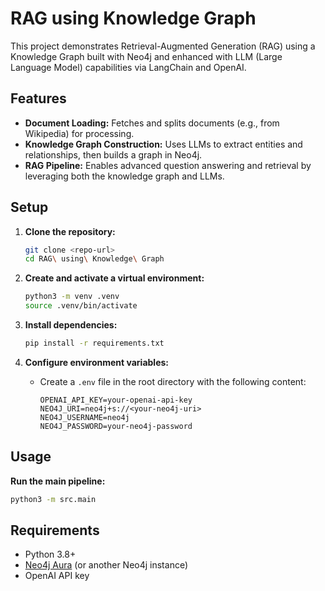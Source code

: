 # RAG using Knowledge Graph

This project demonstrates Retrieval-Augmented Generation (RAG) using a Knowledge Graph built with Neo4j and enhanced with LLM (Large Language Model) capabilities via LangChain and OpenAI.

## Features

- **Document Loading:** Fetches and splits documents (e.g., from Wikipedia) for processing.
- **Knowledge Graph Construction:** Uses LLMs to extract entities and relationships, then builds a graph in Neo4j.
- **RAG Pipeline:** Enables advanced question answering and retrieval by leveraging both the knowledge graph and LLMs.

## Setup

1. **Clone the repository:**
   ```sh
   git clone <repo-url>
   cd RAG\ using\ Knowledge\ Graph
   ```

2. **Create and activate a virtual environment:**
   ```sh
   python3 -m venv .venv
   source .venv/bin/activate
   ```

3. **Install dependencies:**
   ```sh
   pip install -r requirements.txt
   ```

4. **Configure environment variables:**
   - Create a `.env` file in the root directory with the following content:
     ```
     OPENAI_API_KEY=your-openai-api-key
     NEO4J_URI=neo4j+s://<your-neo4j-uri>
     NEO4J_USERNAME=neo4j
     NEO4J_PASSWORD=your-neo4j-password
     ```

## Usage

**Run the main pipeline:**
   ```sh
   python3 -m src.main
   ```

## Requirements

- Python 3.8+
- [Neo4j Aura](https://console.neo4j.io/) (or another Neo4j instance)
- OpenAI API key
